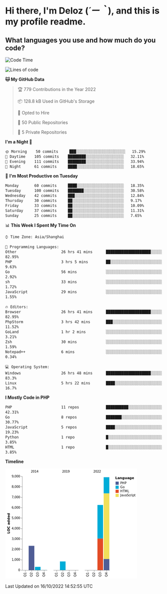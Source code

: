 # **Hi there, I'm Deloz (*´ー｀*), and this is my profile readme.**
<!--  [![Profile views](https://gpvc.arturio.dev/dank-del)](https://github.com/dank-del) -->
## **What languages you use and how much do you code?**

<!--START_SECTION:waka-->
![Code Time](http://img.shields.io/badge/Code%20Time-37%20hrs%2023%20mins-blue)

![Lines of code](https://img.shields.io/badge/From%20Hello%20World%20I%27ve%20Written-19%20Thousand%20lines%20of%20code-blue)

**🐱 My GitHub Data** 

> 🏆 779 Contributions in the Year 2022
 > 
> 📦 128.8 kB Used in GitHub's Storage 
 > 
> 💼 Opted to Hire
 > 
> 📜 50 Public Repositories 
 > 
> 🔑 5 Private Repositories  
 > 
**I'm a Night 🦉** 

```text
🌞 Morning    50 commits     ███░░░░░░░░░░░░░░░░░░░░░░   15.29% 
🌆 Daytime    105 commits    ████████░░░░░░░░░░░░░░░░░   32.11% 
🌃 Evening    111 commits    ████████░░░░░░░░░░░░░░░░░   33.94% 
🌙 Night      61 commits     ████░░░░░░░░░░░░░░░░░░░░░   18.65%

```
📅 **I'm Most Productive on Tuesday** 

```text
Monday       60 commits     ████░░░░░░░░░░░░░░░░░░░░░   18.35% 
Tuesday      100 commits    ███████░░░░░░░░░░░░░░░░░░   30.58% 
Wednesday    42 commits     ███░░░░░░░░░░░░░░░░░░░░░░   12.84% 
Thursday     30 commits     ██░░░░░░░░░░░░░░░░░░░░░░░   9.17% 
Friday       33 commits     ██░░░░░░░░░░░░░░░░░░░░░░░   10.09% 
Saturday     37 commits     ██░░░░░░░░░░░░░░░░░░░░░░░   11.31% 
Sunday       25 commits     ██░░░░░░░░░░░░░░░░░░░░░░░   7.65%

```


📊 **This Week I Spent My Time On** 

```text
⌚︎ Time Zone: Asia/Shanghai

💬 Programming Languages: 
Other                    26 hrs 41 mins      ████████████████████░░░░░   82.95% 
PHP                      3 hrs 5 mins        ██░░░░░░░░░░░░░░░░░░░░░░░   9.63% 
Go                       56 mins             ░░░░░░░░░░░░░░░░░░░░░░░░░   2.92% 
sh                       33 mins             ░░░░░░░░░░░░░░░░░░░░░░░░░   1.72% 
JavaScript               29 mins             ░░░░░░░░░░░░░░░░░░░░░░░░░   1.55%

🔥 Editors: 
Browser                  26 hrs 41 mins      ████████████████████░░░░░   82.95% 
PhpStorm                 3 hrs 42 mins       ███░░░░░░░░░░░░░░░░░░░░░░   11.52% 
GoLand                   1 hr 2 mins         ░░░░░░░░░░░░░░░░░░░░░░░░░   3.21% 
Zsh                      30 mins             ░░░░░░░░░░░░░░░░░░░░░░░░░   1.59% 
Notepad++                6 mins              ░░░░░░░░░░░░░░░░░░░░░░░░░   0.34%

💻 Operating System: 
Windows                  26 hrs 48 mins      ████████████████████░░░░░   83.3% 
Linux                    5 hrs 22 mins       ████░░░░░░░░░░░░░░░░░░░░░   16.7%

```

**I Mostly Code in PHP** 

```text
PHP                      11 repos            ██████████░░░░░░░░░░░░░░░   42.31% 
Go                       8 repos             ███████░░░░░░░░░░░░░░░░░░   30.77% 
JavaScript               5 repos             ████░░░░░░░░░░░░░░░░░░░░░   19.23% 
Python                   1 repo              █░░░░░░░░░░░░░░░░░░░░░░░░   3.85% 
HTML                     1 repo              █░░░░░░░░░░░░░░░░░░░░░░░░   3.85%

```


**Timeline**

![Chart not found](https://raw.githubusercontent.com/deloz/deloz/main/charts/bar_graph.png) 


 Last Updated on 16/10/2022 14:52:55 UTC
<!--END_SECTION:waka-->
